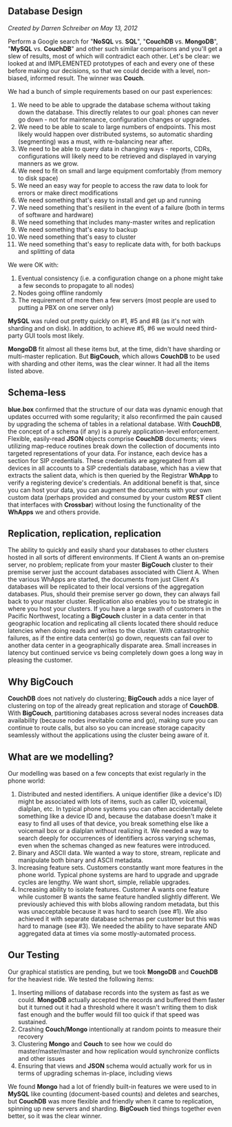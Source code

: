 ## Database Design



*Created by Darren Schreiber on May 13, 2012* 

Perform a Google search for "**NoSQL** vs. **SQL**", "**CouchDB** vs. **MongoDB**", "**MySQL** vs. **CouchDB**" and other such similar comparisons and you'll get a slew of results, most of which will contradict each other. Let's be clear: we looked at and IMPLEMENTED prototypes of each and every one of these before making our decisions, so that we could decide with a level, non-biased, informed result. The winner was **Couch**.

We had a bunch of simple requirements based on our past experiences:

1. We need to be able to upgrade the database schema without taking down the database. This directly relates to our goal: phones can never go down - not for maintenance, configuration changes or upgrades.
2. We need to be able to scale to large numbers of endpoints. This most likely would happen over distributed systems, so automatic sharding (segmenting) was a must, with re-balancing near after.
3. We need to be able to query data in changing ways - reports, CDRs, configurations will likely need to be retrieved and displayed in varying manners as we grow.
4. We need to fit on small and large equipment comfortably (from memory to disk space)
5. We need an easy way for people to access the raw data to look for errors or make direct modifications
6. We need something that's easy to install and get up and running
7. We need something that's resilient in the event of a failure (both in terms of software and hardware)
8. We need something that includes many-master writes and replication
9. We need something that's easy to backup
10. We need something that's easy to cluster
11. We need something that's easy to replicate data with, for both backups and splitting of data


We were OK with:

1. Eventual consistency (i.e. a configuration change on a phone might take a few seconds to propagate to all nodes)
2. Nodes going offline randomly
3. The requirement of more then a few servers (most people are used to putting a PBX on one server only)


**MySQL** was ruled out pretty quickly on #1, #5 and #8 (as it's not with sharding and on disk). In addition, to achieve #5, #6 we would need third-party GUI tools most likely.

**MongoDB** fit almost all these items but, at the time, didn't have sharding or multi-master replication. But **BigCouch**, which allows **CouchDB** to be used with sharding and other items, was the clear winner. It had all the items listed above.


## Schema-less

**blue.box** confirmed that the structure of our data was dynamic enough that updates occurred with some regularity; it also reconfirmed the pain caused by upgrading the schema of tables in a relational database.
With **CouchDB**, the concept of a schema (if any) is a purely application-level enforcement. Flexible, easily-read **JSON** objects comprise **CouchDB** documents; views utilizing map-reduce routines break down the collection of documents into targeted representations of your data. For instance, each device has a section for SIP credentials. These credentials are aggregated from all devices in all accounts to a SIP credentials database, which has a view that extracts the salient data, which is then queried by the Registrar **WhApp** to verify a registering device's credentials.
An additional benefit is that, since you can host your data, you can augment the documents with your own custom data (perhaps provided and consumed by your custom **REST** client that interfaces with **Crossbar**) without losing the functionality of the **WhApps** we and others provide.


## Replication, replication, replication

The ability to quickly and easily shard your databases to other clusters hosted in all sorts of different environments. If Client A wants an on-premise server, no problem; replicate from your master **BigCouch** cluster to their premise server just the account databases associated with Client A. When the various WhApps are started, the documents from just Client A's databases will be replicated to their local versions of the aggregation databases. Plus, should their premise server go down, they can always fail back to your master cluster.
Replication also enables you to be strategic in where you host your clusters. If you have a large swath of customers in the Pacific Northwest, locating a **BigCouch** cluster in a data center in that geographic location and replicating all clients located there should reduce latencies when doing reads and writes to the cluster. With catastrophic failures, as if the entire data center(s) go down, requests can fail over to another data center in a geographically disparate area. Small increases in latency but continued service vs being completely down goes a long way in pleasing the customer.


## Why **BigCouch**

**CouchDB** does not natively do clustering; **BigCouch** adds a nice layer of clustering on top of the already great replication and storage of **CouchDB**. With **BigCouch**, partitioning databases across several nodes increases data availability (because nodes inevitable come and go), making sure you can continue to route calls, but also so you can increase storage capacity seamlessly without the applications using the cluster being aware of it.


## What are we modelling?

Our modelling was based on a few concepts that exist regularly in the phone world:

1. Distributed and nested identifiers. A unique identifier (like a device's ID) might be associated with lots of items, such as caller ID, voicemail, dialplan, etc. In typical phone systems you can often accidentally delete something like a device ID and, because the database doesn't make it easy to find all uses of that device, you break something else like a voicemail box or a dialplan without realizing it. We needed a way to search deeply for occurrences of identifiers across varying schemas, even when the schemas changed as new features were introduced.
2. Binary and ASCII data. We wanted a way to store, stream, replicate and manipulate both binary and ASCII metadata.
3. Increasing feature sets. Customers constantly want more features in the phone world. Typical phone systems are hard to upgrade and upgrade cycles are lengthy. We want short, simple, reliable upgrades.
4. Increasing ability to isolate features. Customer A wants one feature while customer B wants the same feature handled slightly different. We previously achieved this with blobs allowing random metadata, but this was unacceptable because it was hard to search (see #1). We also achieved it with separate database schemas per customer but this was hard to manage (see #3). We needed the ability to have separate AND aggregated data at times via some mostly-automated process.


## Our Testing

Our graphical statistics are pending, but we took **MongoDB** and **CouchDB** for the heaviest ride. We tested the following items:

1. Inserting millions of database records into the system as fast as we could. **MongoDB** actually accepted the records and buffered them faster but it turned out it had a threshold where it wasn't writing them to disk fast enough and the buffer would fill too quick if that speed was sustained.
2. Crashing **Couch/Mongo** intentionally at random points to measure their recovery
3. Clustering **Mongo** and **Couch** to see how we could do master/master/master and how replication would synchronize conflicts and other issues
4. Ensuring that views and **JSON** schema would actually work for us in terms of upgrading schemas in-place, including views

We found **Mongo** had a lot of friendly built-in features we were used to in **MySQL** like counting (document-based counts) and deletes and searches, but **CouchDB** was more flexible and friendly when it came to replication, spinning up new servers and sharding. **BigCouch** tied things together even better, so it was the clear winner.
